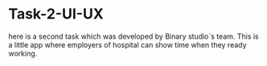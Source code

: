 # Task-2-UI-UX
here is a second task which was developed by Binary studio`s team. This is a little app where employers of hospital can show time when they ready working.
